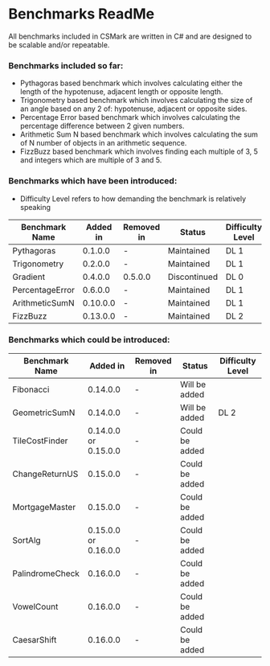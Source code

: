 # Benchmarks ReadMe
All benchmarks included in CSMark are written in C# and are designed to be scalable and/or repeatable.

### Benchmarks included so far:
* Pythagoras based benchmark which involves calculating either the length of the hypotenuse, adjacent length or opposite length.
* Trigonometry based benchmark which involves calculating the size of an angle based on any 2 of: hypotenuse, adjacent or opposite sides.
* Percentage Error based benchmark which involves calculating the percentage difference between 2 given numbers.
* Arithmetic Sum N based benchmark which involves calculating the sum of N number of objects in an arithmetic sequence.
* FizzBuzz based benchmark which involves finding each multiple of 3, 5 and integers which are multiple of 3 and 5.

### Benchmarks which have been introduced:

* Difficulty Level refers to how demanding the benchmark is relatively speaking

| Benchmark Name | Added in | Removed in | Status | Difficulty Level|
|----------------|-------------------------|-------------------|-------------------|-------------------|
| Pythagoras | 0.1.0.0 | - |  Maintained | DL 1 |
| Trigonometry | 0.2.0.0 | - | Maintained | DL 1|
| Gradient | 0.4.0.0 | 0.5.0.0 | Discontinued |DL 0 |
| PercentageError | 0.6.0.0 | -| Maintained |DL 1 |
| ArithmeticSumN | 0.10.0.0 | - | Maintained | DL 1 |
| FizzBuzz | 0.13.0.0 | - |  Maintained| DL 2 |

### Benchmarks which could be introduced:

| Benchmark Name | Added in | Removed in | Status | Difficulty Level|
|----------------|-------------------------|-------------------|-------------------|-------------------|
| Fibonacci | 0.14.0.0 | - |  Will be added | |
| GeometricSumN | 0.14.0.0 | - |  Will be added | DL 2 |
| TileCostFinder | 0.14.0.0 or 0.15.0.0 | - |  Could be added | |
| ChangeReturnUS | 0.15.0.0 | - |  Could be added | |
| MortgageMaster | 0.15.0.0 | - |  Could be added | |
| SortAlg | 0.15.0.0 or 0.16.0.0 | - |  Could be added | |
| PalindromeCheck | 0.16.0.0 | - |  Could be added | |
| VowelCount | 0.16.0.0 | - |  Could be added | |
| CaesarShift | 0.16.0.0 | - |  Could be added | |
